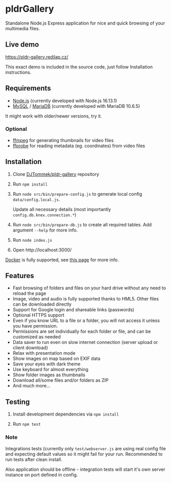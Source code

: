 # pldrGallery

Standalone Node.js Express application for nice and quick browsing of your multimedia files.

## Live demo

https://pldr-gallery.redilap.cz/

This exact demo is included in the source code, just follow Installation instructions.

## Requirements

- [Node.js](https://nodejs.org/) (currently developed with Node.js 16.13.1)
- [MySQL](https://www.mysql.com/) / [MariaDB](https://mariadb.org/) (currently developed with MariaDB 10.6.5)

It might work with older/newer versions, try it.

### Optional
- [ffmpeg](https://ffmpeg.org/) for generating thumbnails for video files
- [ffprobe](https://ffmpeg.org/ffprobe.html) for reading metadata (eg. coordinates) from video files

## Installation

1. Clone [DJTommek/pldr-gallery](https://github.com/DJTommek/pldr-gallery) repository

2. Run `npm install`

3. Run `node src/bin/prepare-config.js` to generate local config `data/config.local.js`.
	 
	Update all necessary details (most importantly `config.db.knex.connection.*`)

6. Run `node src/bin/prepare-db.js` to create all required tables. Add argument `--help` for more info.
	
7. Run `node index.js`

8. Open http://localhost:3000/

[Docker](https://docker.io/) is fully supported, see [this page](docs/docker.md) for more info.

## Features

- Fast browsing of folders and files on your hard drive without any need to reload the page
- Image, video and audio is fully supported thanks to HML5. Other files can be downloaded directly
- Support for Google login and shareable links (passwords)
- Optional HTTPS support
- Even if you know URL to a file or a folder, you will not access it unless you have permission.
- Permissions are set individually for each folder or file, and can be customized as needed
- Data saver to run even on slow internet connection (server upload or client download)
- Relax with presentation mode
- Show images on map based on EXIF data
- Save your eyes with dark theme
- Use keyboard for almost everything
- Show folder images as thumbnails
- Download all/some files and/or folders as ZIP
- And much more...

## Testing

1. Install development dependencies via `npm install`

2. Run `npm test`

### Note

Integrations tests (currently only `test/webserver.js` are using real config file and expecting default values so it might fail for your run. Recommended to run tests after clean install.

Also application should be offline - integration tests will start it's own server instance on port defined in config.


